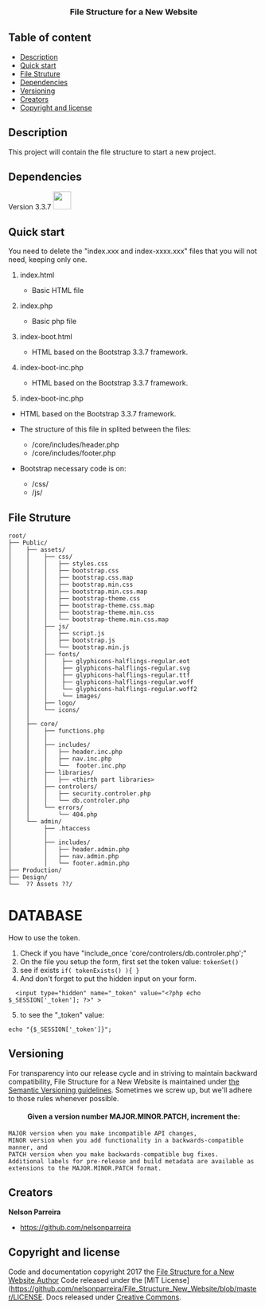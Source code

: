 <h3 align="center">File Structure for a New Website</h3>

## Table of content

- [Description](#Description)
- [Quick start](#Quick-start)
- [File Struture](#File-Struture)
- [Dependencies](#Dependencies)
- [Versioning](#versioning)
- [Creators](#creators)
- [Copyright and license](#copyright-and-license)


## Description

This project will contain the file structure to start a new project.

## Dependencies
Version 3.3.7
<a href="https://getbootstrap.com">
    <img src="https://getbootstrap.com/assets/brand/bootstrap-solid.svg" width=36 height=36>
</a>

## Quick start

You need to delete the "index.xxx and index-xxxx.xxx" files that you will not need, keeping only one.

1) index.html  
   - Basic HTML file

2) index.php
   - Basic php file

3) index-boot.html
   - HTML based on the Bootstrap 3.3.7 framework.

4) index-boot-inc.php
   - HTML based on the Bootstrap 3.3.7 framework.

5) index-boot-inc.php
  - HTML based on the Bootstrap 3.3.7 framework.
  - The structure of this file in splited between the files:
      - /core/includes/header.php
      - /core/includes/footer.php

  - Bootstrap necessary code is on:
    - /css/
    - /js/


## File Struture
```
root/
├── Public/
│    ├── assets/
│    │    ├── css/
│    │    │   ├── styles.css
│    │    │   ├── bootstrap.css
│    │    │   ├── bootstrap.css.map
│    │    │   ├── bootstrap.min.css
│    │    │   ├── bootstrap.min.css.map
│    │    │   ├── bootstrap-theme.css
│    │    │   ├── bootstrap-theme.css.map
│    │    │   ├── bootstrap-theme.min.css
│    │    │   └── bootstrap-theme.min.css.map
│    │    ├── js/
│    │    │   ├── script.js
│    │    │   ├── bootstrap.js
│    │    │   └── bootstrap.min.js
│    │    ├── fonts/
│    │    │    ├── glyphicons-halflings-regular.eot
│    │    │    ├── glyphicons-halflings-regular.svg
│    │    │    ├── glyphicons-halflings-regular.ttf
│    │    │    ├── glyphicons-halflings-regular.woff
│    │    │    └── glyphicons-halflings-regular.woff2
│    │    │    └── images/
│    │    ├── logo/
│    │    └── icons/
│    │
│    ├── core/
│    │    ├── functions.php
│    │    │
│    │    ├── includes/
│    │    │   ├── header.inc.php
│    │    │   ├── nav.inc.php
│    │    │   └──  footer.inc.php
│    │    ├── libraries/
│    │    │   ├── <thirth part libraries>
│    │    ├── controlers/
│    │    │   ├── security.controler.php
│    │    │   └── db.controler.php
│    │    └── errors/
│    │        └── 404.php
│    └── admin/
│         ├── .htaccess
│         │
│         ├── includes/
│         │   ├── header.admin.php
│         │   ├── nav.admin.php
│         │   └── footer.admin.php
├── Production/
├── Design/
└──  ?? Assets ??/
```

# DATABASE

How to use the token.

1. Check if you have "include_once 'core/controlers/db.controler.php';"
2. On the file you setup the form, first set the token value:
        ```
          tokenSet()
        ```
3. see if exists
        ```
          if( tokenExists() ){
          }  
        ```
4. And don't forget to put the hidden input on your form.
  ```
    <input type="hidden" name="_token" value="<?php echo $_SESSION['_token']; ?>" >
  ```
5. to see the "_token" value:
  ```
  echo "{$_SESSION['_token']}";

  ```



  ## Versioning

  For transparency into our release cycle and in striving to maintain backward compatibility, File Structure for a New Website is maintained under [the Semantic Versioning guidelines](http://semver.org/). Sometimes we screw up, but we'll adhere to those rules whenever possible.

  <p align=center>  
    <h4 align=center>Given a version number MAJOR.MINOR.PATCH, increment the:</h4>

    MAJOR version when you make incompatible API changes,
    MINOR version when you add functionality in a backwards-compatible manner, and
    PATCH version when you make backwards-compatible bug fixes.
    Additional labels for pre-release and build metadata are available as extensions to the MAJOR.MINOR.PATCH format.
  </p>



  ## Creators

  **Nelson Parreira**

  - <https://github.com/nelsonparreira>



  ## Copyright and license

  Code and documentation copyright 2017 the [File Structure for a New Website Author](https://github.com/nelsonparreira/File_Structure_New_Website) Code released under the [MIT License](https://github.com/nelsonparreira/File_Structure_New_Website/blob/master/LICENSE. Docs released under [Creative Commons](https://github.com/nelsonparreira/File_Structure_New_Website/blob/master/docs/LICENSE_CC).
